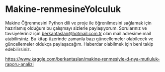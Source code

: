 # Makine-renmesineYolculuk
Makine Öğrenmesini Python dili ve proje ile öğrenilmesini sağlamak için hazırlamış olduğum bu çalışmayı sizlerle paylaşıyorum. Sorularınız ve tavsiyeleriniz için berkantaslan@hotmail.com.tr olan mail adresime mail atabilirsiniz. Bu kitap üzerinde zamanla bazı güncellemeler olabilecek ve güncellemeler oldukça paylaşacağım. Haberdar olabilmek için beni takip edebilirsiniz.

https://www.kaggle.com/berkantaslan/makine-renmesiyle-d-nya-mutluluk-raporu-analizi
